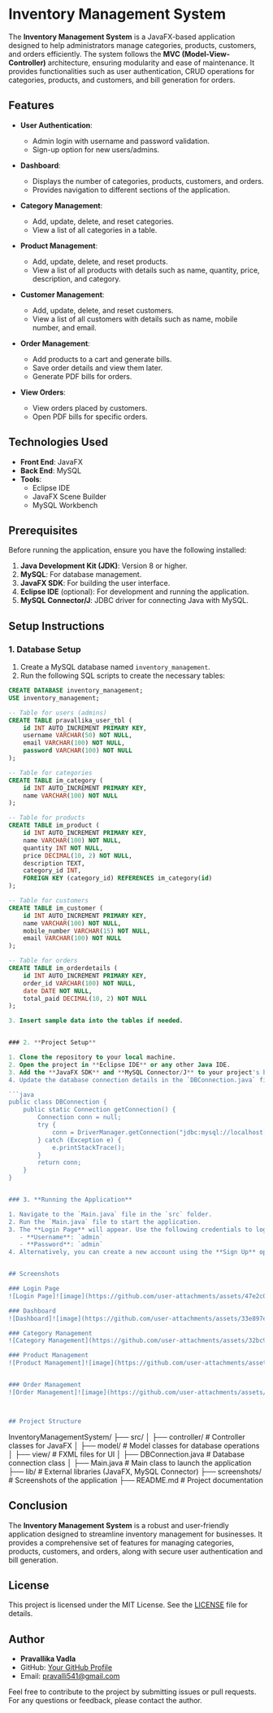 # Inventory Management System

The **Inventory Management System** is a JavaFX-based application designed to help administrators manage categories, products, customers, and orders efficiently. The system follows the **MVC (Model-View-Controller)** architecture, ensuring modularity and ease of maintenance. It provides functionalities such as user authentication, CRUD operations for categories, products, and customers, and bill generation for orders.


## Features

- **User Authentication**:
  - Admin login with username and password validation.
  - Sign-up option for new users/admins.

- **Dashboard**:
  - Displays the number of categories, products, customers, and orders.
  - Provides navigation to different sections of the application.

- **Category Management**:
  - Add, update, delete, and reset categories.
  - View a list of all categories in a table.

- **Product Management**:
  - Add, update, delete, and reset products.
  - View a list of all products with details such as name, quantity, price, description, and category.

- **Customer Management**:
  - Add, update, delete, and reset customers.
  - View a list of all customers with details such as name, mobile number, and email.

- **Order Management**:
  - Add products to a cart and generate bills.
  - Save order details and view them later.
  - Generate PDF bills for orders.

- **View Orders**:
  - View orders placed by customers.
  - Open PDF bills for specific orders.

## Technologies Used

- **Front End**: JavaFX
- **Back End**: MySQL
- **Tools**:
  - Eclipse IDE
  - JavaFX Scene Builder
  - MySQL Workbench

## Prerequisites

Before running the application, ensure you have the following installed:

1. **Java Development Kit (JDK)**: Version 8 or higher.
2. **MySQL**: For database management.
3. **JavaFX SDK**: For building the user interface.
4. **Eclipse IDE** (optional): For development and running the application.
5. **MySQL Connector/J**: JDBC driver for connecting Java with MySQL.

## Setup Instructions

### 1. **Database Setup**

1. Create a MySQL database named `inventory_management`.
2. Run the following SQL scripts to create the necessary tables:

```sql
CREATE DATABASE inventory_management;
USE inventory_management;

-- Table for users (admins)
CREATE TABLE pravallika_user_tbl (
    id INT AUTO_INCREMENT PRIMARY KEY,
    username VARCHAR(50) NOT NULL,
    email VARCHAR(100) NOT NULL,
    password VARCHAR(100) NOT NULL
);

-- Table for categories
CREATE TABLE im_category (
    id INT AUTO_INCREMENT PRIMARY KEY,
    name VARCHAR(100) NOT NULL
);

-- Table for products
CREATE TABLE im_product (
    id INT AUTO_INCREMENT PRIMARY KEY,
    name VARCHAR(100) NOT NULL,
    quantity INT NOT NULL,
    price DECIMAL(10, 2) NOT NULL,
    description TEXT,
    category_id INT,
    FOREIGN KEY (category_id) REFERENCES im_category(id)
);

-- Table for customers
CREATE TABLE im_customer (
    id INT AUTO_INCREMENT PRIMARY KEY,
    name VARCHAR(100) NOT NULL,
    mobile_number VARCHAR(15) NOT NULL,
    email VARCHAR(100) NOT NULL
);

-- Table for orders
CREATE TABLE im_orderdetails (
    id INT AUTO_INCREMENT PRIMARY KEY,
    order_id VARCHAR(100) NOT NULL,
    date DATE NOT NULL,
    total_paid DECIMAL(10, 2) NOT NULL
);

3. Insert sample data into the tables if needed.


### 2. **Project Setup**

1. Clone the repository to your local machine.
2. Open the project in **Eclipse IDE** or any other Java IDE.
3. Add the **JavaFX SDK** and **MySQL Connector/J** to your project's build path.
4. Update the database connection details in the `DBConnection.java` file (or equivalent) with your MySQL credentials:

```java
public class DBConnection {
    public static Connection getConnection() {
        Connection conn = null;
        try {
            conn = DriverManager.getConnection("jdbc:mysql://localhost:3306/inventory_management", "root", "your_password");
        } catch (Exception e) {
            e.printStackTrace();
        }
        return conn;
    }
}


### 3. **Running the Application**

1. Navigate to the `Main.java` file in the `src` folder.
2. Run the `Main.java` file to start the application.
3. The **Login Page** will appear. Use the following credentials to log in as an admin:
   - **Username**: `admin`
   - **Password**: `admin`
4. Alternatively, you can create a new account using the **Sign Up** option.


## Screenshots

### Login Page
![Login Page]![image](https://github.com/user-attachments/assets/47e2c023-b23e-4743-b1b5-c97f7e5b5334)

### Dashboard
![Dashboard]![image](https://github.com/user-attachments/assets/33e897e4-9c1e-4e2c-8c80-666c99a18f14)

### Category Management
![Category Management](https://github.com/user-attachments/assets/32bc985b-847c-4371-a22e-1fda47160a43)

### Product Management
![Product Management]![image](https://github.com/user-attachments/assets/01d3e27c-6b0d-4a01-86a8-fa2643ab933d)


### Order Management
![Order Management]![image](https://github.com/user-attachments/assets/b65d3a41-4b09-449e-ab77-1560bb2a6f4f)



## Project Structure

```
InventoryManagementSystem/
├── src/
│   ├── controller/          # Controller classes for JavaFX
│   ├── model/               # Model classes for database operations
│   ├── view/                # FXML files for UI
│   ├── DBConnection.java    # Database connection class
│   ├── Main.java            # Main class to launch the application
├── lib/                     # External libraries (JavaFX, MySQL Connector)
├── screenshots/             # Screenshots of the application
├── README.md                # Project documentation



## Conclusion

The **Inventory Management System** is a robust and user-friendly application designed to streamline inventory management for businesses. It provides a comprehensive set of features for managing categories, products, customers, and orders, along with secure user authentication and bill generation.


## License

This project is licensed under the MIT License. See the [LICENSE](LICENSE) file for details.



## Author

- **Pravallika Vadla**
- GitHub: [Your GitHub Profile](https://github.com/vadlapravallika)
- Email: pravalli541@gmail.com


Feel free to contribute to the project by submitting issues or pull requests. For any questions or feedback, please contact the author.

